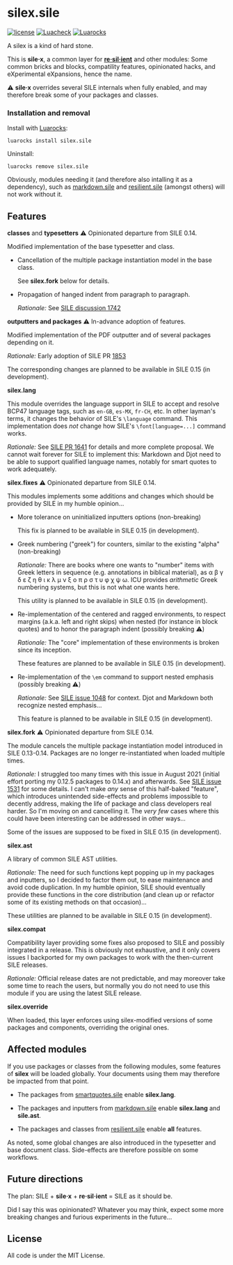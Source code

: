 # silex.sile

[![license](https://img.shields.io/github/license/Omikhleia/silex.sile?label=License)](LICENSE)
[![Luacheck](https://img.shields.io/github/actions/workflow/status/Omikhleia/silex.sile/luacheck.yml?branch=main&label=Luacheck&logo=Lua)](https://github.com/Omikhleia/silex.sile/actions?workflow=Luacheck)
[![Luarocks](https://img.shields.io/luarocks/v/Omikhleia/silex.sile?label=Luarocks&logo=Lua)](https://luarocks.org/modules/Omikhleia/silex.sile)

A silex is a kind of hard stone.

This is **sile·x**, a common layer for [**re·sil·ient**](https://github.com/Omikhleia/resilient.sile) and other modules:
Some common bricks and blocks, compatility features, opinionated hacks, and eXperimental eXpansions, hence the name.

:warning: **sile·x** overrides several SILE internals when fully enabled, and may therefore break some of your packages and classes.

### Installation and removal

Install with [Luarocks](https://luarocks.org/):

```shell
luarocks install silex.sile
```

Uninstall:

```shell
luarocks remove silex.sile
```

Obviously, modules needing it (and therefore also intalling it as a dependency), such as [markdown.sile](https://github.com/Omikhleia/markdown.sile) and [resilient.sile](https://github.com/Omikhleia/resilient.sile) (amongst others) will not work without it.

## Features

**classes** and **typesetters** :warning: Opinionated departure from SILE 0.14.

Modified implementation of the base typesetter and class.

- Cancellation of the multiple package instantiation model in the base class.

  See **silex.fork** below for details.

- Propagation of hanged indent from paragraph to paragraph.

  _Rationale:_
  See [SILE discussion 1742](https://github.com/sile-typesetter/sile/discussions/1742)

**outputters and packages** :warning: In-advance adoption of features.

Modified implementation of the PDF outputter and of several packages depending on it.

_Rationale:_
Early adoption of SILE PR [1853](https://github.com/sile-typesetter/sile/pull/1853)

The corresponding changes are planned to be available in SILE 0.15 (in development).

**silex.lang**

This module overrides the language support in SILE to accept and resolve BCP47 language tags, such as `en-GB`, `es-MX`, `fr-CH`, etc.
In other layman's terms, it changes the behavior of SILE's `\language` command.
This implementation does _not_ change how SILE's `\font[language=...]` command works.

_Rationale:_
See [SILE PR 1641](https://github.com/sile-typesetter/sile/pull/1641) for details and more complete proposal.
We cannot wait forever for SILE to implement this: Markdown and Djot need to be able to support qualified language names, notably for smart quotes to work adequately.

**silex.fixes** :warning: Opinionated departure from SILE 0.14.

This modules implements some additions and changes which should be provided by SILE in my humble opinion...

- More tolerance on uninitialized inputters options (non-breaking)

  This fix is planned to be available in SILE 0.15 (in development).

- Greek numbering ("greek") for counters, similar to the existing "alpha" (non-breaking)

  _Rationale:_
  There are books where one wants to "number" items with Greek letters in sequence (e.g. annotations in biblical material), as α β γ δ ε ζ η θ ι κ λ μ ν ξ ο π ρ σ τ υ φ χ ψ ω. ICU provides _arithmetic_ Greek numbering systems, but this is not what one wants here.

  This utility is planned to be available in SILE 0.15 (in development).

- Re-implementation of the centered and ragged environments, to respect margins (a.k.a. left and right skips) when nested (for instance in block quotes) and to honor the paragraph indent (possibly breaking :warning:)
  
  _Rationale:_
  The "core" implementation of these environments is broken since its inception.

  These features are planned to be available in SILE 0.15 (in development).

- Re-implementation of the `\em` command to support nested emphasis (possibly breaking :warning:)

  _Rationale:_
  See [SILE issue 1048](https://github.com/sile-typesetter/sile/issues/1048) for context. Djot and Markdown both recognize nested emphasis...

  This feature is planned to be available in SILE 0.15 (in development).

**silex.fork** :warning: Opinionated departure from SILE 0.14.

The module cancels the multiple package instantiation model introduced in SILE 0.13-0.14. Packages are no longer re-instantiated when loaded multiple times.

_Rationale:_
I struggled too many times with this issue in August 2021 (initial effort porting my 0.12.5 packages to 0.14.x) and afterwards.
See [SILE issue 1531](https://github.com/sile-typesetter/sile/issues/1531) for some details.
I can't make _any_ sense of this half-baked "feature", which introduces unintended side-effects and problems impossible to decently address, making the life of package and class developers real harder. So I'm moving on and cancelling it.
The _very few_ cases where this could have been interesting can be addressed in other ways...

Some of the issues are supposed to be fixed in SILE 0.15 (in development).

**silex.ast**

A library of common SILE AST utilities.

_Rationale:_
The need for such functions kept popping up in my packages and inputters, so I decided to factor them out, to ease maintenance and avoid code duplication.
In my humble opinion, SILE should eventually provide these functions in the core distribution (and clean up or refactor some of its existing methods on that occasion)...

These utilities are planned to be available in SILE 0.15 (in development).

**silex.compat**

Compatibility layer providing some fixes also proposed to SILE and possibly integrated in a release.
This is obviously not exhaustive, and it only covers issues I backported for my own packages to work with the then-current SILE releases.

_Rationale:_
Official release dates are not predictable, and may moreover take some time to reach the users, but normally you do not need to use this module if you are using the latest SILE release.

**silex.override**

When loaded, this layer enforces using silex-modified versions of some packages and components, overriding the original ones.

## Affected modules

If you use packages or classes from the following modules, some features of **silex** will be loaded globally. Your documents using them may therefore be impacted from that point.

- The packages from [smartquotes.sile](https://github.com/Omikhleia/smartquotes.sile) enable **silex.lang**.

- The packages and inputters from [markdown.sile](https://github.com/Omikhleia/markdown.sile) enable **silex.lang** and **sile.ast**.

- The packages and classes from [resilient.sile](https://github.com/Omikhleia/resilient.sile) enable **all** features.

As noted, some global changes are also introduced in the typesetter and base document class. Side-effects are therefore possible on some workflows.

## Future directions

The plan: SILE + **sile·x** + **re·sil·ient** = SILE as it should be.

Did I say this was opinionated?
Whatever you may think, expect some more breaking changes and furious experiments in the future...

## License

All code is under the MIT License.
